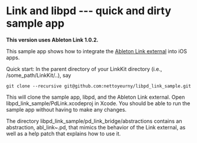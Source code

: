 Link and libpd --- quick and dirty sample app
=====

**This version uses Ableton Link 1.0.2.**

This sample app shows how to integrate the [Ableton Link external](https://github.com/nettoyeurny/pd_link_bridge) into iOS apps.

Quick start: In the parent directory of your LinkKit directory (i.e., /some_path/LinkKit/..), say

    git clone --recursive git@github.com:nettoyeurny/libpd_link_sample.git

This will clone the sample app, libpd, and the Ableton Link external. Open libpd_link_sample/PdLink.xcodeproj in Xcode. You should be able to run the sample app without having to make any changes.

The directory libpd_link_sample/pd_link_bridge/abstractions contains an abstraction, abl_link~.pd, that mimics the behavior of the Link external, as well as a help patch that explains how to use it.

